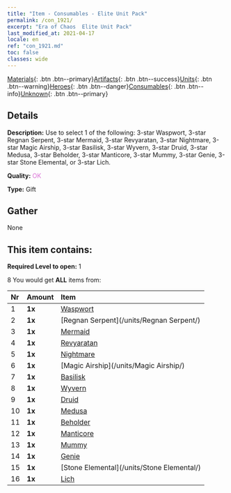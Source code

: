 ```yaml
---
title: "Item - Consumables - Elite Unit Pack"
permalink: /con_1921/
excerpt: "Era of Chaos  Elite Unit Pack"
last_modified_at: 2021-04-17
locale: en
ref: "con_1921.md"
toc: false
classes: wide
---
```

 [Materials](/Items/){: .btn .btn--primary}[Artifacts](/Items/Artifacts/){: .btn .btn--success}[Units](/Items/Units/){: .btn .btn--warning}[Heroes](/Items/Heroes/){: .btn .btn--danger}[Consumables](/Items/Consumables/){: .btn .btn--info}[Unknown](/Items/Unknown/){: .btn .btn--primary}

## Details
 **Description:** Use to select 1 of the following: 3-star Waspwort, 3-star Regnan Serpent, 3-star Mermaid, 3-star Revyaratan, 3-star Nightmare, 3-star Magic Airship, 3-star Basilisk, 3-star Wyvern, 3-star Druid, 3-star Medusa, 3-star Beholder, 3-star Manticore, 3-star Mummy, 3-star Genie, 3-star Stone Elemental, or 3-star Lich.

 **Quality:** <span style="color: #DA70D6">OK</span>

 **Type:** Gift

## Gather

  None

## This item contains:

 **Required Level to open:** 1

 8 You would get **ALL** items  from:

  | Nr | Amount |     Item    |
  |:---|:-------|:------------|
  | 1 |  **1x** | [Waspwort](/units/Waspwort/) |  | 
  | 2 |  **1x** | [Regnan Serpent](/units/Regnan Serpent/) |  | 
  | 3 |  **1x** | [Mermaid](/units/Mermaid/) |  | 
  | 4 |  **1x** | [Revyaratan](/units/Revyaratan/) |  | 
  | 5 |  **1x** | [Nightmare](/units/Nightmare/) |  | 
  | 6 |  **1x** | [Magic Airship](/units/Magic Airship/) |  | 
  | 7 |  **1x** | [Basilisk](/units/Basilisk/) |  | 
  | 8 |  **1x** | [Wyvern](/units/Wyvern/) |  | 
  | 9 |  **1x** | [Druid](/units/Druid/) |  | 
  | 10 |  **1x** | [Medusa](/units/Medusa/) |  | 
  | 11 |  **1x** | [Beholder](/units/Beholder/) |  | 
  | 12 |  **1x** | [Manticore](/units/Manticore/) |  | 
  | 13 |  **1x** | [Mummy](/units/Mummy/) |  | 
  | 14 |  **1x** | [Genie](/units/Genie/) |  | 
  | 15 |  **1x** | [Stone Elemental](/units/Stone Elemental/) |  | 
  | 16 |  **1x** | [Lich](/units/Lich/) |  | 
